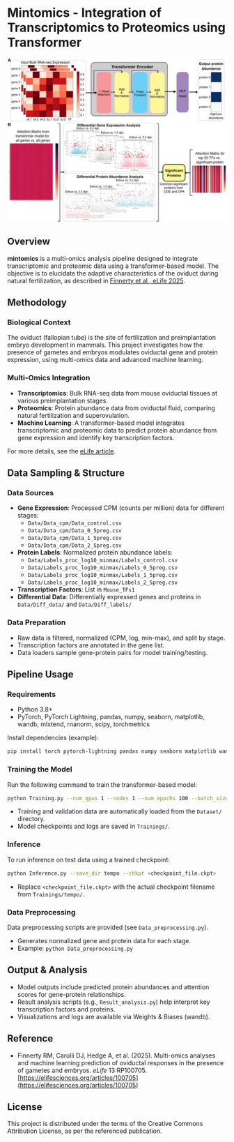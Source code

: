 # Mintomics - Integration of Transcriptomics to Proteomics using Transformer

![Workflow](F4.large.jpg)

## Overview

**mintomics** is a multi-omics analysis pipeline designed to integrate transcriptomic and proteomic data using a transformer-based model. The objective is to elucidate the adaptive characteristics of the oviduct during natural fertilization, as described in [Finnerty et al., eLife 2025](https://elifesciences.org/articles/100705).

## Methodology

### Biological Context
The oviduct (fallopian tube) is the site of fertilization and preimplantation embryo development in mammals. This project investigates how the presence of gametes and embryos modulates oviductal gene and protein expression, using multi-omics data and advanced machine learning.

### Multi-Omics Integration
- **Transcriptomics**: Bulk RNA-seq data from mouse oviductal tissues at various preimplantation stages.
- **Proteomics**: Protein abundance data from oviductal fluid, comparing natural fertilization and superovulation.
- **Machine Learning**: A transformer-based model integrates transcriptomic and proteomic data to predict protein abundance from gene expression and identify key transcription factors.

For more details, see the [eLife article](https://elifesciences.org/articles/100705).

## Data Sampling & Structure

### Data Sources
- **Gene Expression**: Processed CPM (counts per million) data for different stages:
  - `Data/Data_cpm/Data_control.csv`
  - `Data/Data_cpm/Data_0_5preg.csv`
  - `Data/Data_cpm/Data_1_5preg.csv`
  - `Data/Data_cpm/Data_2_5preg.csv`
- **Protein Labels**: Normalized protein abundance labels:
  - `Data/Labels_proc_log10_minmax/Labels_control.csv`
  - `Data/Labels_proc_log10_minmax/Labels_0_5preg.csv`
  - `Data/Labels_proc_log10_minmax/Labels_1_5preg.csv`
  - `Data/Labels_proc_log10_minmax/Labels_2_5preg.csv`
- **Transcription Factors**: List in `Mouse_TFs1`
- **Differential Data**: Differentially expressed genes and proteins in `Data/Diff_data/` and `Data/Diff_labels/`

### Data Preparation
- Raw data is filtered, normalized (CPM, log, min-max), and split by stage.
- Transcription factors are annotated in the gene list.
- Data loaders sample gene-protein pairs for model training/testing.

## Pipeline Usage

### Requirements
- Python 3.8+
- PyTorch, PyTorch Lightning, pandas, numpy, seaborn, matplotlib, wandb, mlxtend, rnanorm, scipy, torchmetrics

Install dependencies (example):
```bash
pip install torch pytorch-lightning pandas numpy seaborn matplotlib wandb mlxtend rnanorm scipy torchmetrics
```

### Training the Model
Run the following command to train the transformer-based model:
```bash
python Training.py --num_gpus 1 --nodes 1 --num_epochs 100 --batch_size 8 --save_dir tempo
```
- Training and validation data are automatically loaded from the `Dataset/` directory.
- Model checkpoints and logs are saved in `Trainings/`.

### Inference
To run inference on test data using a trained checkpoint:
```bash
python Inference.py --save_dir tempo --chkpt <checkpoint_file.ckpt>
```
- Replace `<checkpoint_file.ckpt>` with the actual checkpoint filename from `Trainings/tempo/`.

### Data Preprocessing
Data preprocessing scripts are provided (see `Data_preprocessing.py`).
- Generates normalized gene and protein data for each stage.
- Example: `python Data_preprocessing.py`

## Output & Analysis
- Model outputs include predicted protein abundances and attention scores for gene-protein relationships.
- Result analysis scripts (e.g., `Result_analysis.py`) help interpret key transcription factors and proteins.
- Visualizations and logs are available via Weights & Biases (wandb).

## Reference
- Finnerty RM, Carulli DJ, Hedge A, et al. (2025). Multi-omics analyses and machine learning prediction of oviductal responses in the presence of gametes and embryos. _eLife_ 13:RP100705. [https://elifesciences.org/articles/100705](https://elifesciences.org/articles/100705)

## License
This project is distributed under the terms of the Creative Commons Attribution License, as per the referenced publication.

